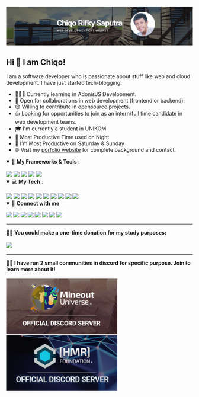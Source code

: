 ![banner](https://raw.githubusercontent.com/chiqors/chiqors/master/chiqors.png)
## Hi 👋 I am Chiqo!
I am a software developer who is passionate about stuff like web and cloud development. I have just started tech-blogging! 

- 👨🏽‍💻 Currently learning in AdonisJS Development.
- 🤝 Open for collaborations in web development (frontend or backend).
- 😊 Willing to contribute in opensource projects.
- 👍 Looking for opportunities to join as an intern/full time candidate in web development teams.
- 🎓 I'm currently a student in UNIKOM
- 🦉 Most Productive Time used on Night
- 📅 I'm Most Productive on Saturday & Sunday
- 🌐 Visit my [porfolio website](https://chiqors.github.io/) for complete background and contact.

<details open>
<summary>🔨 <b>My Frameworks & Tools</b> :</summary>

<br>

<img src="https://img.shields.io/badge/AdonisJS%20-%23220052.svg?&style=for-the-badge&logo=AdonisJS&logoColor=white"/>
<img src="https://img.shields.io/badge/Laravel%20-%23FF2D20.svg?&style=for-the-badge&logo=Laravel&logoColor=white"/>
<img src="https://img.shields.io/badge/TailwindCSS%20-%2338B2AC.svg?&style=for-the-badge&logo=Tailwind%20CSS&logoColor=white"/>
<img src="https://img.shields.io/badge/Bootstrap%20-%23563D7C.svg?&style=for-the-badge&logo=Bootstrap&logoColor=white"/>
<img src="https://img.shields.io/badge/Figma%20-%23F24E1E.svg?&style=for-the-badge&logo=Figma&logoColor=white"/>

</details>

<details open>
<summary>💻 <b>My Tech</b> :</summary>

<br>

<img src="https://img.shields.io/badge/javascript%20-%23F7DF1E.svg?&style=for-the-badge&logo=JavaScript&logoColor=white"/>
<img src="https://img.shields.io/badge/php%20-%23777BB4.svg?&style=for-the-badge&logo=PHP&logoColor=white"/>
<img src="https://img.shields.io/badge/apache%20-%23D22128.svg?&style=for-the-badge&logo=Apache&logoColor=white"/>
<img src="https://img.shields.io/badge/nodejs%20-%23339933.svg?&style=for-the-badge&logo=Node.js&logoColor=white"/>
<img src="https://img.shields.io/badge/heroku%20-%23430098.svg?&style=for-the-badge&logo=heroku&logoColor=white"/>
<img src="https://img.shields.io/badge/azure%20-%230089D6.svg?&style=for-the-badge&logo=Microsoft%20Azure&logoColor=white"/>
<img src="https://img.shields.io/badge/AWS%20-%23FF9900.svg?&style=for-the-badge&logo=amazon-aws&logoColor=white"/>
<img src="https://img.shields.io/badge/mysql%20-%234479A1.svg?&style=for-the-badge&logo=MySQL&logoColor=white"/>
<img src="https://img.shields.io/badge/postgresql%20-%23336791.svg?&style=for-the-badge&logo=PostgreSQL&logoColor=white"/>
<img src="https://img.shields.io/badge/mongodb%20-%2347A248.svg?&style=for-the-badge&logo=MongoDB&logoColor=white"/>

</details>

<details open>
<summary>🤝 <b>Connect with me<b></summary>

<p align = "center">

![](https://img.shields.io/github/followers/chiqors?style=for-the-badge&logo=github&label=GitHub)
[<img src="https://img.shields.io/twitter/follow/chiqors?label=Twitter&style=for-the-badge&logo=twitter&logoColor=white&labelColor=1DA1F2" />](https://twitter.com/chiqors)
[<img src ="https://img.shields.io/badge/portfolio-web-%23.svg?&style=for-the-badge&logo=&logoColor=white%22">](https://chiqors.github.io/)
[<img src="https://img.shields.io/badge/medium-%2312100E.svg?&style=for-the-badge&logo=medium&logoColor=white" />](https://medium.com/@chiqors)
[<img src="https://img.shields.io/badge/linkedin-%230077B5.svg?&style=for-the-badge&logo=linkedin&logoColor=white" />](https://www.linkedin.com/in/chiqors/)
[<img src="https://img.shields.io/badge/Discord--Han%236674-%237289DA.svg?&style=for-the-badge&logo=discord&logoColor=white" />](https://discord.com/app)
[<img src = "https://img.shields.io/badge/instagram-%23E4405F.svg?&style=for-the-badge&logo=instagram&logoColor=white">](https://www.instagram.com/chiqors_origin/)
[<img src = "https://img.shields.io/badge/facebook-%231877F2.svg?&style=for-the-badge&logo=facebook&logoColor=white">](https://www.facebook.com/chiqors/)

</p>

</details>

---

🌱🌱 You could make a one-time donation for my study purposes:
<br><br>
[<img src = "https://img.shields.io/badge/paypal-%2300457C.svg?&style=for-the-badge&logo=paypal&logoColor=white">](https://paypal.me/chiqors105)

---

🔰🔰 I have run 2 small communities in discord for specific purpose. Join to learn more about it!<br><br>
<a href="https://discord.gg/XZAA2ZK"><img src="https://raw.githubusercontent.com/chiqors/chiqors/master/dschome.png" width="300"></a>
<a href="https://discord.gg/Tk8zbdR"><img src="https://raw.githubusercontent.com/chiqors/chiqors/master/home.png" width="300"></a>
